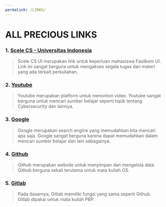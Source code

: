 ```yaml
---
permalink: /LINKS/
---
```


# ALL PRECIOUS LINKS

### 1. [Scele CS - Universitas Indonesia](https://scele.cs.ui.ac.id/)
> Scele CS UI merupakan link untuk keperluan mahasiswa Fasilkom UI.
> Link ini sangat berguna untuk mengakses segala tugas dan materi yang ada terkait perkuliahan.

### 2. [Youtube](https://www.youtube.com/)
> Youtube merupakan platform untuk menonton video.
> Youtube sangat berguna untuk mencari sumber belajar seperti topik tentang Cybersecurity dan lainnya.

### 3. [Google](https://www.google.com/?hl=id)
> Google merupakan search engine yang memudahkan kita mencari apa saja.
> Google sangat berguna karena dapat memudahkan dalam mencari sumber belajar dan lain sebagainya.

### 4. [Github](https://github.com/)
> Github merupakan website untuk menyimpan dan mengelola data.
> Github berguna sekali terutama untuk mata kuliah OS.

### 5. [Gitlab](https://about.gitlab.com/)
> Pada dasarnya, Gitlab memiliki fungsi yang sama seperti Github.
> Gitlab dipakai untuk mata kuliah PBP.
